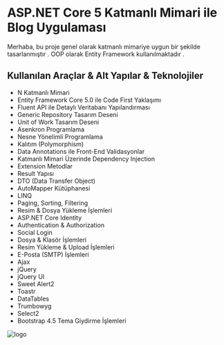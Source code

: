 # ASP.NET Core 5 Katmanlı Mimari ile Blog Uygulaması

Merhaba, bu proje genel olarak katmanlı mimariye uygun bir şekilde tasarlanmıştır . OOP olarak Entity Framework kullanılmaktadır .

## Kullanılan Araçlar & Alt Yapılar & Teknolojiler

- N Katmanlı Mimari
- Entity Framework Core 5.0 ile Code First Yaklaşımı
- Fluent API ile Detaylı Veritabanı Yapılandırması
- Generic Repository Tasarım Deseni
- Unit of Work Tasarım Deseni
- Asenkron Programlama
- Nesne Yönelimli Programlama
- Kalıtım (Polymorphism)
- Data Annotations ile Front-End Validasyonlar
- Katmanlı Mimari Üzerinde Dependency Injection
- Extension Metodlar
- Result Yapısı
- DTO (Data Transfer Object)
- AutoMapper Kütüphanesi
- LINQ
- Paging, Sorting, Filtering
- Resim & Dosya Yükleme İşlemleri
- ASP.NET Core Identity
- Authentication & Authorization
- Social Login
- Dosya & Klasör İşlemleri
- Resim Yükleme & Upload İşlemleri
- E-Posta (SMTP) İşlemleri
- Ajax
- jQuery
- jQuery UI
- Sweet Alert2
- Toastr
- DataTables
- Trumbowyg
- Select2
- Bootstrap 4.5 Tema Giydirme İşlemleri
<img src="https://user-images.githubusercontent.com/63123956/151607171-3e71adfd-a42a-4f7b-9beb-88ff5b27590e.png" alt="logo" class="center">

